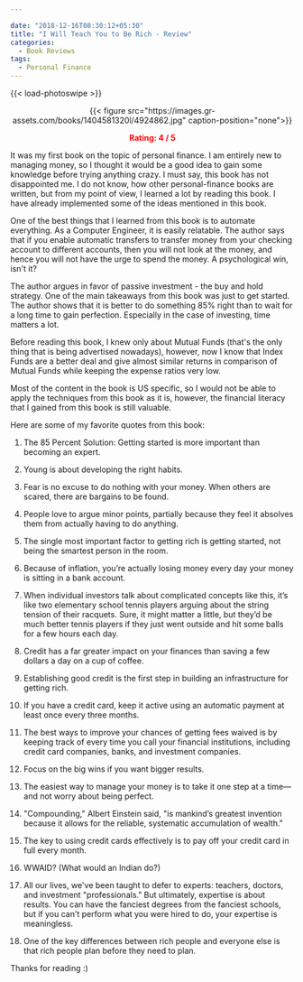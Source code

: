 ```yaml
---

date: "2018-12-16T08:30:12+05:30"
title: "I Will Teach You to Be Rich - Review"
categories:
  - Book Reviews
tags:
  - Personal Finance
---
```


{{< load-photoswipe >}}

<center>{{< figure src="https://images.gr-assets.com/books/1404581320l/4924862.jpg" caption-position="none">}}

<span style="color:red">**Rating: 4 / 5**</span>
</center>

It was my first book on the topic of personal finance. I am entirely new to managing money, so I thought it would be a
good idea to gain some knowledge before trying anything crazy. I must say, this book has not disappointed me. I do not
know, how other personal-finance books are written, but from my point of view, I learned a lot by reading this
book. I have already implemented some of the ideas mentioned in this book.

One of the best things that I learned from this book is to automate everything. As a Computer Engineer, it is easily
relatable. The author says that if you enable automatic transfers to transfer money from your checking account to
different accounts, then you will not look at the money, and hence you will not have the urge to spend the money. A
psychological win, isn't it?

The author argues in favor of passive investment - the buy and hold strategy. One of the main takeaways from this book
was just to get started. The author shows that it is better to do something 85% right than to wait for a long time to gain
perfection. Especially in the case of investing, time matters a lot.

Before reading this book, I knew only about Mutual Funds (that's the only thing that is being advertised nowadays),
however, now I know that Index Funds are a better deal and give almost similar returns in comparison of Mutual Funds while
keeping the expense ratios very low.

Most of the content in the book is US specific, so I would not be able to apply the techniques from this book as it is,
however, the financial literacy that I gained from this book is still valuable.

Here are some of my favorite quotes from this book:

1. The 85 Percent Solution: Getting started is more important than becoming an expert.

2. Young is about developing the right habits.

3. Fear is no excuse to do nothing with your money. When others are scared, there are bargains to be found.

4. People love to argue minor points, partially because they feel it absolves them from actually having to do anything.

5. The single most important factor to getting rich is getting started, not being the smartest person in the room.

6. Because of inflation, you’re actually losing money every day your money is sitting in a bank account.

7. When individual investors talk about complicated concepts like this, it’s like two elementary school tennis players
   arguing about the string tension of their racquets. Sure, it might matter a little, but they’d be much better tennis
   players if they just went outside and hit some balls for a few hours each day.

8. Credit has a far greater impact on your finances than saving a few dollars a day on a cup of coffee.

9. Establishing good credit is the first step in building an infrastructure for getting rich.

10. If you have a credit card, keep it active using an automatic payment at least once every three months.

11. The best ways to improve your chances of getting fees waived is by keeping track of every time you call your financial institutions, including credit card companies, banks, and investment companies.

12. Focus on the big wins if you want bigger results.

13. The easiest way to manage your money is to take it one step at a time—and not worry about being perfect.

14. "Compounding," Albert Einstein said, "is mankind’s greatest invention because it allows for the reliable, systematic
    accumulation of wealth."

15. The key to using credit cards effectively is to pay off your credit card in full every month.

16. WWAID? (What would an Indian do?)

17. All our lives, we've been taught to defer to experts: teachers, doctors, and investment "professionals." But
    ultimately, expertise is about results. You can have the fanciest degrees from the fanciest schools, but if you
    can't perform what you were hired to do, your expertise is meaningless.

18. One of the key differences between rich people and everyone else is that rich people plan before they need to plan.


Thanks for reading :)